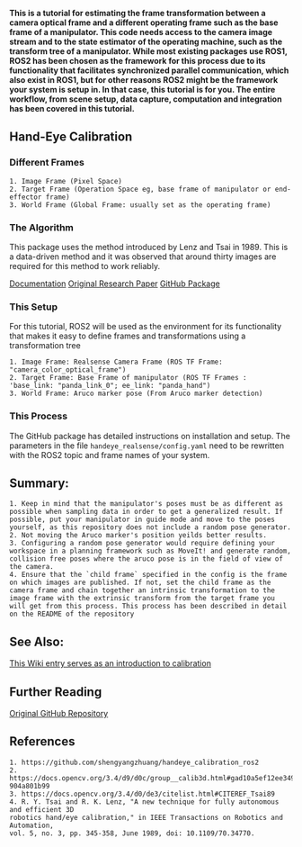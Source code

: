 <!--This template acts as a tutorial on writing articles for the Robotics Knowledgebase. In it we will cover article structure, basic syntax, and other useful hints. Every tutorial and article should start with a proper introduction.

This goes above the first subheading. The first 100 words are used as an excerpt on the Wiki's Index. No images, HTML, or special formating should be used in this section as it won't be displayed properly.

If you're writing a tutorial, use this section to specify what the reader will be able to accomplish and the tools you will be using. If you're writing an article, this section should be used to encapsulate the topic covered. Use Wikipedia for inspiration on how to write a proper introduction to a topic.

In both cases, tell them what you're going to say, use the sections below to say it, then summarize at the end (with suggestions for further study).-->

**This is a tutorial for estimating the frame transformation between a camera optical frame and a different operating frame such as the base frame of a manipulator. This code needs access to the camera image stream and to the state estimator of the operating machine, such as the transform tree of a manipulator. While most existing packages use ROS1, ROS2 has been chosen as the framework for this process due to its functionality that facilitates synchronized parallel communication, which also exist in ROS1, but for other reasons ROS2 might be the framework your system is setup in. In that case, this tutorial is for you. The entire workflow, from scene setup, data capture, computation and integration has been covered in this tutorial.**

## Hand-Eye Calibration
<!--Use this section to cover important terms and information useful to completing the tutorial or understanding the topic addressed. Don't be afraid to include to other wiki entries that would be useful for what you intend to cover. Notice that there are two \#'s used for subheadings; that's the minimum. Each additional sublevel will have an added \#. It's strongly recommended that you create and work from an outline.-->

### Different Frames
	1. Image Frame (Pixel Space)
	2. Target Frame (Operation Space eg, base frame of manipulator or end-effector frame)
	3. World Frame (Global Frame: usually set as the operating frame)

### The Algorithm

This package uses the method introduced by Lenz and Tsai in 1989. This is a data-driven method and it was observed that around thirty images are required for this method to work reliably.

[Documentation](https://docs.opencv.org/3.4/d9/d0c/group__calib3d.html#gad10a5ef12ee3499a0774c7904a801b99)
[Original Research Paper](https://ieeexplore.ieee.org/document/34770)
[GitHub Package](https://github.com/SNAAK-CMU/handeye_calibration_ros2)

### This Setup

For this tutorial, ROS2 will be used as the environment for its functionality that makes it easy to define frames and transformations using a transformation tree

	1. Image Frame: Realsense Camera Frame (ROS TF Frame: "camera_color_optical_frame")
	2. Target Frame: Base Frame of manipulator (ROS TF Frames : 'base_link: "panda_link_0"; ee_link: "panda_hand")
	3. World Frame: Aruco marker pose (From Aruco marker detection)

### This Process

The GitHub package has detailed instructions on installation and setup. The parameters in the file `handeye_realsense/config.yaml` need to be rewritten with the ROS2 topic and frame names of your system. 

## Summary:
	1. Keep in mind that the manipulator's poses must be as different as possible when sampling data in order to get a generalized result. If possible, put your manipulator in guide mode and move to the poses yourself, as this repository does not include a random pose generator. 
    2. Not moving the Aruco marker's position yeilds better results. 
    3. Configuring a random pose generator would require defining your workspace in a planning framework such as MoveIt! and generate random, collision free poses where the aruco pose is in the field of view of the camera. 
    4. Ensure that the `child frame` specified in the config is the frame on which images are published. If not, set the child frame as the camera frame and chain together an intrinsic transformation to the image frame with the extrinsic transform from the target frame you will get from this process. This process has been described in detail on the README of the repository
    

<!--### Basic syntax
A line in between create a separate paragraph. *This is italicized.* **This is bold.** Here is [a link](/). If you want to display the URL, you can do it like this <http://ri.cmu.edu/>.

> This is a note. Use it to reinforce important points, especially potential show stoppers for your readers. It is also appropriate to use for long quotes from other texts.


#### Bullet points and numbered lists
Here are some hints on writing (in no particular order):
- Focus on application knowledge.
  - Write tutorials to achieve a specific outcome.
  - Relay theory in an intuitive way (especially if you initially struggled).
    - It is likely that others are confused in the same way you were. They will benefit from your perspective.
  - You do not need to be an expert to produce useful content.
  - Document procedures as you learn them. You or others may refine them later.
- Use a professional tone.
  - Be non-partisan.
    - Characterize technology and practices in a way that assists the reader to make intelligent decisions.
    - When in doubt, use the SVOR (Strengths, Vulnerabilities, Opportunities, and Risks) framework.
  - Personal opinions have no place in the Wiki. Do not use "I." Only use "we" when referring to the contributors and editors of the Robotics Knowledgebase. You may "you" when giving instructions in tutorials.
- Use American English (for now).
  - We made add support for other languages in the future.
- The Robotics Knowledgebase is still evolving. We are using Jekyll and GitHub Pages in and a novel way and are always looking for contributors' input.

Entries in the Wiki should follow this format:
1. Excerpt introducing the entry's contents.
  - Be sure to specify if it is a tutorial or an article.
  - Remember that the first 100 words get used else where. A well written excerpt ensures that your entry gets read.
2. The content of your entry.
3. Summary.
4. See Also Links (relevant articles in the Wiki).
5. Further Reading (relevant articles on other sites).
6. References.

#### Code snippets
There's also a lot of support for displaying code. You can do it inline like `this`. You should also use the inline code syntax for `filenames` and `ROS_node_names`.

Larger chunks of code should use this format:
```
def recover_msg(msg):

        // Good coders comment their code for others.

        pw = ProtocolWrapper()

        // Explanation.

        if rec_crc != calc_crc:
            return None
```
This would be a good spot further explain you code snippet. Break it down for the user so they understand what is going on.

#### LaTex Math Support
Here is an example MathJax inline rendering $ \phi(x\|y) $ (note the additional escape for using \|), and here is a block rendering:
$$ \frac{1}{n^{2}} $$

#### Images and Video
Images and embedded video are supported.

![Put a relevant caption here](assets/images/Hk47portrait-298x300.jpg)

{% include video id="8P9geWwi9e0" provider="youtube" %}

{% include video id="148982525" provider="vimeo" %}

The video id can be found at the end of the URL. In this case, the URLs were
`https://www.youtube.com/watch?v=8P9geWwi9e0`
& `https://vimeo.com/148982525`.

## Summary
Use this space to reinforce key points and to suggest next steps for your readers.-->

## See Also:
[This Wiki entry serves as an introduction to calibration](camera-calibration.md) 

## Further Reading
[Original GitHub Repository](https://github.com/shengyangzhuang/handeye_calibration_ros2)

## References
<!--- Links to References go here.
- References should be in alphabetical order.
- References should follow IEEE format.
- If you are referencing experimental results, include it in your published report and link to it here.-->

	1. https://github.com/shengyangzhuang/handeye_calibration_ros2
	2. https://docs.opencv.org/3.4/d9/d0c/group__calib3d.html#gad10a5ef12ee3499a0774c7
	904a801b99
	3. https://docs.opencv.org/3.4/d0/de3/citelist.html#CITEREF_Tsai89
	4. R. Y. Tsai and R. K. Lenz, "A new technique for fully autonomous and efficient 3D
	robotics hand/eye calibration," in IEEE Transactions on Robotics and Automation,
	vol. 5, no. 3, pp. 345-358, June 1989, doi: 10.1109/70.34770.